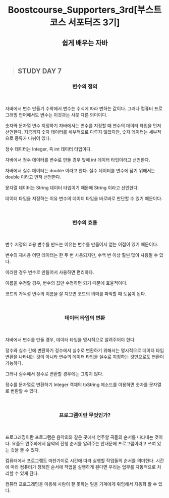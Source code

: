 <h1 align = "center">Boostcourse_Supporters_3rd[부스트코스 서포터즈 3기]</h1>
<h2 align = "center">쉽게 배우는 자바</h2>
<br>

>## STUDY DAY 7
<h3 align = "center">변수의 정의</h3>
<br>

자바에서 변수 만들기
수학에서 변수는 수식에 따라 변하는 값이다.
그러나 컴퓨터 프로그래밍 언어에서도 변수는 이것과는 사뭇 다른 의미이다.

숫자와 문자열 변수 지정하기
자바에서는 변수를 지정할 때 변수의 데이터 타입을 먼저 선언한다.
지금까지 숫자 데이터를 세부적으로 다루지 않았지만, 숫자 데이터는 세부적으로 종류가 나뉘어 있다.

정수 데이터는 Integer, 즉 int 데이터 타입이다.

자바에서 정수 데이터를 변수로 만들 경우 앞에 int 데이터 타입이라고 선언한다.

자바에서 실수 데이터는 double 이라고 한다.
실수 데이터를 변수에 담기 위해서는 double 이라고 먼저 선언한다.

문자열 데이터는 String 데이터 타입이기 때문에 String 이라고 선언한다.

데이터 타입을 지정하는 이유
변수의 데이터 타입을 바로바로 판단할 수 있기 때문이다.

<br>

<h3 align = "center">변수의 효용</h3>
<br>

변수 지정의 효용
변수를 만드는 이유는 변수를 만들어서 얻는 이점이 있기 때문이다.

변수의 재사용
어떤 데이터는 한 두 번 사용되지만, 수백 번 이상 훨씬 많이 사용될 수 있다.

이러한 경우 변수로 만들어서 사용하면 편리하다.

이름을 수정할 경우, 변수의 값만 수정하면 되기 때문에 효율적이다.

코드의 가독성
변수의 이름을 잘 지으면 코드의 의미를 파악할 때 도움이 된다.

<br>

<h3 align = "center">데이터 타입의 변환</h3>
<br>

자바에서 변수를 만들 경우, 데이터 타입을 명시적으로 알려주어야 한다.

정수와 실수 간에 변환하기
정수에서 실수로 변환하기 위해서는 명시적으로 데이터 타입 변환을 나타내는 것이 아니라 변수의 데이터 타입을 실수로 지정하는 것만으로도 변환이 가능하다.

그러나 실수에서 정수로 변환할 경우에는 그렇지 않다.

정수를 문자열로 변환하기
Integer 객체의 toString 메소드를 이용하면 숫자를 문자열로 변환할 수 있다.

<br>

<h3 align = "center">프로그램이란 무엇인가?</h3>
<br>

프로그래밍이란
프로그램은 음악회와 같은 곳에서 연주할 곡들의 순서를 나타내는 것이다.
요즘도 연주회에서 음악의 진행 순서를 알려주는 안내문에 프로그램이라고 쓰여 있는 것을 볼 수 있다.

컴퓨터에서 프로그램도 마찬가지로 시간에 따라 실행할 작업들의 순서를 의미한다.
시간에 따라 컴퓨터가 정해진 순서에 작업을 실행하게 된다면 우리는 업무를 자동적으로 처리할 수 있게 된다.

컴퓨터 프로그래밍을 이용해 사람이 잘 못하는 일을 기계에게 위임해서 자동화 할 수 있다.
